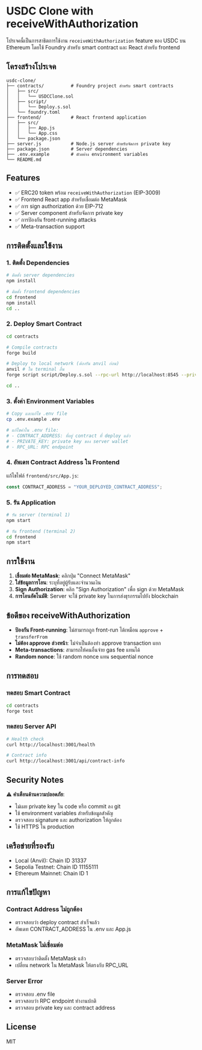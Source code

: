 # USDC Clone with receiveWithAuthorization

โปรเจคนี้เป็นการสาธิตการใช้งาน `receiveWithAuthorization` feature ของ USDC บน Ethereum โดยใช้ Foundry สำหรับ smart contract และ React สำหรับ frontend

## โครงสร้างโปรเจค

```
usdc-clone/
├── contracts/          # Foundry project สำหรับ smart contracts
│   ├── src/
│   │   └── USDCClone.sol
│   ├── script/
│   │   └── Deploy.s.sol
│   └── foundry.toml
├── frontend/           # React frontend application
│   ├── src/
│   │   ├── App.js
│   │   └── App.css
│   └── package.json
├── server.js           # Node.js server สำหรับจัดการ private key
├── package.json        # Server dependencies
├── .env.example        # ตัวอย่าง environment variables
└── README.md
```

## Features

- ✅ ERC20 token พร้อม `receiveWithAuthorization` (EIP-3009)
- ✅ Frontend React app สำหรับเชื่อมต่อ MetaMask
- ✅ การ sign authorization ด้วย EIP-712
- ✅ Server component สำหรับจัดการ private key
- ✅ การป้องกัน front-running attacks
- ✅ Meta-transaction support

## การติดตั้งและใช้งาน

### 1. ติดตั้ง Dependencies

```bash
# ติดตั้ง server dependencies
npm install

# ติดตั้ง frontend dependencies
cd frontend
npm install
cd ..
```

### 2. Deploy Smart Contract

```bash
cd contracts

# Compile contracts
forge build

# Deploy to local network (ต้องรัน anvil ก่อน)
anvil # ใน terminal อื่น
forge script script/Deploy.s.sol --rpc-url http://localhost:8545 --private-key 0xac0974bec39a17e36ba4a6b4d238ff944bacb478cbed5efcae784d7bf4f2ff80 --broadcast

cd ..
```

### 3. ตั้งค่า Environment Variables

```bash
# Copy และแก้ไข .env file
cp .env.example .env

# แก้ไขค่าใน .env file:
# - CONTRACT_ADDRESS: ที่อยู่ contract ที่ deploy แล้ว
# - PRIVATE_KEY: private key ของ server wallet
# - RPC_URL: RPC endpoint
```

### 4. อัพเดท Contract Address ใน Frontend

แก้ไขไฟล์ `frontend/src/App.js`:
```javascript
const CONTRACT_ADDRESS = "YOUR_DEPLOYED_CONTRACT_ADDRESS";
```

### 5. รัน Application

```bash
# รัน server (terminal 1)
npm start

# รัน frontend (terminal 2)
cd frontend
npm start
```

## การใช้งาน

1. **เชื่อมต่อ MetaMask**: คลิกปุ่ม "Connect MetaMask"
2. **ใส่ข้อมูลการโอน**: ระบุที่อยู่ผู้รับและจำนวนเงิน
3. **Sign Authorization**: คลิก "Sign Authorization" เพื่อ sign ด้วย MetaMask
4. **การโอนอัตโนมัติ**: Server จะใช้ private key ในการส่งธุรกรรมไปยัง blockchain

## ข้อดีของ receiveWithAuthorization

- **ป้องกัน Front-running**: ไม่สามารถถูก front-run ได้เหมือน `approve` + `transferFrom`
- **ไม่ต้อง approve ล่วงหน้า**: ไม่จำเป็นต้องทำ approve transaction แยก
- **Meta-transactions**: สามารถให้คนอื่นจ่าย gas fee แทนได้
- **Random nonce**: ใช้ random nonce แทน sequential nonce

## การทดสอบ

### ทดสอบ Smart Contract
```bash
cd contracts
forge test
```

### ทดสอบ Server API
```bash
# Health check
curl http://localhost:3001/health

# Contract info
curl http://localhost:3001/api/contract-info
```

## Security Notes

⚠️ **คำเตือนด้านความปลอดภัย**:
- ไม่เผย private key ใน code หรือ commit ลง git
- ใช้ environment variables สำหรับข้อมูลสำคัญ
- ตรวจสอบ signature และ authorization ให้ถูกต้อง
- ใช้ HTTPS ใน production

## เครือข่ายที่รองรับ

- Local (Anvil): Chain ID 31337
- Sepolia Testnet: Chain ID 11155111
- Ethereum Mainnet: Chain ID 1

## การแก้ไขปัญหา

### Contract Address ไม่ถูกต้อง
- ตรวจสอบว่า deploy contract สำเร็จแล้ว
- อัพเดท CONTRACT_ADDRESS ใน .env และ App.js

### MetaMask ไม่เชื่อมต่อ
- ตรวจสอบว่าติดตั้ง MetaMask แล้ว
- เปลี่ยน network ใน MetaMask ให้ตรงกับ RPC_URL

### Server Error
- ตรวจสอบ .env file
- ตรวจสอบว่า RPC endpoint ทำงานปกติ
- ตรวจสอบ private key และ contract address

## License

MIT